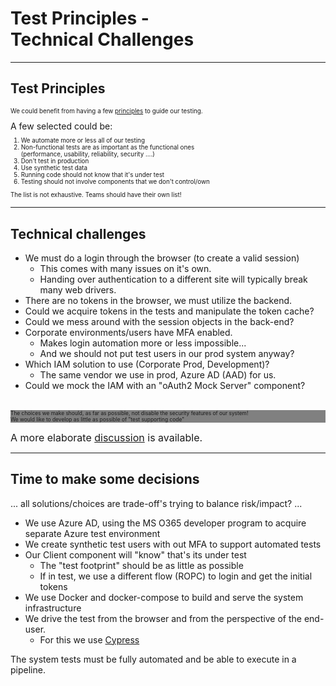 <!-- markdownlint-disable MD033 -->
# Test Principles - </br> Technical Challenges

---

## Test Principles

<div style="font-size:0.7em">

We could benefit from having a few [principles](https://en.wikipedia.org/wiki/Principle) to guide our testing.
</div>
A few selected could be:

<div style="font-size:0.7em">

1. We automate more or less all of our testing<!-- .element: class="fragment" data-fragment-index="1" -->
2. Non-functional tests are as important as the functional ones </br>(performance, usability, reliability, security ....)<!-- .element: class="fragment" data-fragment-index="2" -->
3. Don't test in production<!-- .element: class="fragment" data-fragment-index="3" -->
4. Use synthetic test data<!-- .element: class="fragment" data-fragment-index="4" -->
5. Running code should not know that it's under test<!-- .element: class="fragment" data-fragment-index="5" -->
6. Testing should not involve components that we don't control/own<!-- .element: class="fragment" data-fragment-index="6" -->

The list is not exhaustive. Teams should have their own list!<!-- .element: class="fragment" data-fragment-index="6" style="font-size:0.6em"-->

</div>

---

## Technical challenges

<div><!-- .element: style="font-size:0.6em"-->

- We must do a login through the browser (to create a valid session)
  - This comes with many issues on it's own.
  - Handing over authentication to a different site will typically break many web drivers.
- There are no tokens in the browser, we must utilize the backend.<!-- .element: class="fragment" data-fragment-index="2" -->
- Could we acquire tokens in the tests and manipulate the token cache?<!-- .element: class="fragment" data-fragment-index="3" -->
- Could we mess around with the session objects in the back-end?<!-- .element: class="fragment" data-fragment-index="4" -->
- Corporate environments/users have MFA enabled.<!-- .element: class="fragment" data-fragment-index="5" -->
  - Makes login automation more or less impossible...<!-- .element: class="fragment" data-fragment-index="5" -->
  - And we should not put test users in our prod system anyway?<!-- .element: class="fragment" data-fragment-index="5" -->
- Which IAM solution to use (Corporate Prod, Development)?<!-- .element: class="fragment" data-fragment-index="6" -->
  - The same vendor we use in prod, Azure AD (AAD) for us.<!-- .element: class="fragment" data-fragment-index="6" -->
- Could we mock the IAM with an "oAuth2 Mock Server" component?<!-- .element: class="fragment" data-fragment-index="7" -->

</div>
</br>
<div style="background-color:grey; font-size:0.6em">The choices we make should, as far as possible, not disable the security features of our system! </br>We would like to develop as little as possible of "test supporting code"</div><!-- .element: class="fragment" data-fragment-index="8" -->

<font size="3em">A more elaborate [discussion](https://github.com/larskaare/pawa-system-testing/blob/main/scenario/doc/the-test-challenges.md) is available.</font><!-- .element: class="fragment" data-fragment-index="8" -->

---

## Time to make some decisions

... all solutions/choices are trade-off's trying to balance risk/impact? ...

<div><!-- .element: style="font-size:0.6em"-->

- We use Azure AD, using the MS O365 developer program to acquire separate Azure test environment
- We create synthetic test users with out MFA to support automated tests <!-- .element: class="fragment" data-fragment-index="1" -->
- Our Client component will "know" that's its under test<!-- .element: class="fragment" data-fragment-index="2" -->
  - The "test footprint" should be as little as possible<!-- .element: class="fragment" data-fragment-index="2" -->
  - If in test, we use a different flow (ROPC) to login and get the initial tokens<!-- .element: class="fragment" data-fragment-index="2" -->
- We use Docker and docker-compose to build and serve the system infrastructure<!-- .element: class="fragment" data-fragment-index="3" -->
- We drive the test from the browser and from the perspective of the end-user.<!-- .element: class="fragment" data-fragment-index="4" -->
  - For this we use [Cypress](https://www.cypress.io/) <!-- .element: class="fragment" data-fragment-index="4" -->
  
</div>

The system tests must be fully automated and be able to execute in a pipeline.<!-- .element: style="font-size:0.8em" class="fragment" data-fragment-index="5"-->
